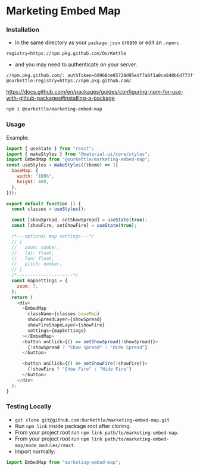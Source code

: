 # Marketing Embed Map

### Installation

- In the same directory as your `package.json` create or edit an `.npmrc`

```
registry=https://npm.pkg.github.com/OurKettle
```

- and you may need to authenticate on your server.

```
//npm.pkg.github.com/:_authToken=60968be85728d95edf7a6f1a0ca848b6d773ffcb
@ourkettle:registry=https://npm.pkg.github.com/
```

https://docs.github.com/en/packages/guides/configuring-npm-for-use-with-github-packages#installing-a-package

```bash
npm i @ourkettle/marketing-embed-map
```

### Usage

Example:

```javascript
import { useState } from "react";
import { makeStyles } from "@material-ui/core/styles";
import EmbedMap from "@ourkettle/marketing-embed-map";
const useStyles = makeStyles((theme) => ({
  baseMap: {
    width: "100%",
    height: 400,
  },
}));

export default function () {
  const classes = useStyles();

  const [showSpread, setShowSpread] = useState(true);
  const [showFire, setShowFire] = useState(true);

  /*---optional map settings---*/
  // {
  //   zoom: number,
  //   lat: float,
  //   lon: float,
  //   pitch: number,
  // }
  /*---------------------*/
  const mapSettings = {
    zoom: 7,
  };
  return (
    <div>
      <EmbedMap
        className={classes.baseMap}
        showSpreadLayer={showSpread}
        showFireShapeLayer={showFire}
        settings={mapSettings}
      ></EmbedMap>
      <button onClick={() => setShowSpread(!showSpread)}>
        {!showSpread ? "Show Spread" : "Hide Spread"}
      </button>

      <button onClick={() => setShowFire(!showFire)}>
        {!showFire ? "Show Fire" : "Hide Fire"}
      </button>
    </div>
  );
}
```

### Testing Locally

- `git clone git@github.com:OurKettle/marketing-embed-map.git`
- Run `npm link` inside package root after cloning.
- From your project root run `npm link path/to/marketing-embed-map`.
- From your project root run `npm link path/to/marketing-embed-map/node_modules/react`.
- Import normally:

```javascript
import EmbedMap from "marketing-embed-map";
```
